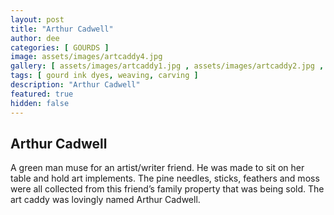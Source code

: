 ```yaml
---
layout: post
title: "Arthur Cadwell"
author: dee
categories: [ GOURDS ]
image: assets/images/artcaddy4.jpg
gallery: [ assets/images/artcaddy1.jpg , assets/images/artcaddy2.jpg , assets/images/artcaddy3.jpg ]
tags: [ gourd ink dyes, weaving, carving ]
description: "Arthur Cadwell"
featured: true
hidden: false
---
```


## Arthur Cadwell

A green man muse for an artist/writer friend. He was made to sit on her table and hold art implements. The pine needles, sticks, feathers and moss were all collected from this friend’s family property that was being sold.  The art caddy was lovingly named Arthur Cadwell.
